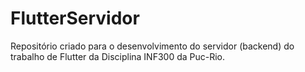 # FlutterServidor
Repositório criado para o desenvolvimento do servidor (backend) do trabalho de Flutter da Disciplina INF300 da Puc-Rio.
